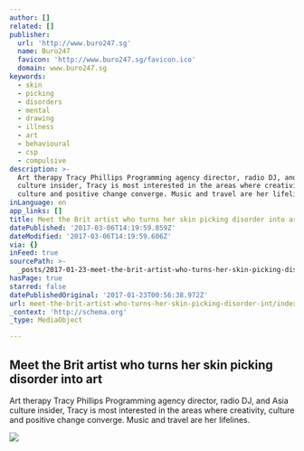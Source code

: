 ```yaml
---
author: []
related: []
publisher:
  url: 'http://www.buro247.sg'
  name: Buro247
  favicon: 'http://www.buro247.sg/favicon.ico'
  domain: www.buro247.sg
keywords:
  - skin
  - picking
  - disorders
  - mental
  - drawing
  - illness
  - art
  - behavioural
  - csp
  - compulsive
description: >-
  Art therapy Tracy Phillips Programming agency director, radio DJ, and Asia
  culture insider, Tracy is most interested in the areas where creativity,
  culture and positive change converge. Music and travel are her lifelines.
inLanguage: en
app_links: []
title: Meet the Brit artist who turns her skin picking disorder into art
datePublished: '2017-03-06T14:19:59.859Z'
dateModified: '2017-03-06T14:19:59.606Z'
via: {}
inFeed: true
sourcePath: >-
  _posts/2017-01-23-meet-the-brit-artist-who-turns-her-skin-picking-disorder-int.md
hasPage: true
starred: false
datePublishedOriginal: '2017-01-23T00:56:38.972Z'
url: meet-the-brit-artist-who-turns-her-skin-picking-disorder-int/index.html
_context: 'http://schema.org'
_type: MediaObject

---
```

<article style=""><h1>Meet the Brit artist who turns her skin picking disorder into art</h1><p>Art therapy Tracy Phillips Programming agency director, radio DJ, and Asia culture insider, Tracy is most interested in the areas where creativity, culture and positive change converge. Music and travel are her lifelines.</p><img src="http://www.buro247.sg/thumb/640x960_8/images/culture/liz-atkin-silent-lament-buro247-sg-story_1.jpg" /></article>